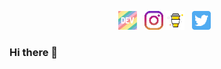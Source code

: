 



<p align="center">
<a href="https://dev.to/lynseahoss"><img height="30" src="assets/icon/dev.png"></a>&nbsp;&nbsp;
<a href="https://www.instagram.com/lynseanne/"><img height="30" src="assets/icon/instagram.png"></a>
<a href="https://www.buymeacoffee.com/lynsea"><img height="30" src="assets/icon/by-me-a-coffee.png"></a>&nbsp;&nbsp;
<a href="https://twitter.com/lynseahoss/"><img height="30" src="assets/icon/twitter.png"></a>&nbsp;&nbsp;




</p>

### Hi there 👋
<!--
**lynseahoss/lynseahoss** is a ✨ _special_ ✨ repository because its `README.md` (this file) appears on your GitHub profile.

[![Twitter](https://img.shields.io/badge/-Twitter-222222?style=flat-square&logo=twitter&logoColor=pink&link=https://twitter.com/lynseahoss/)](https://twitter.com/lynseahoss/)
[![Linkedin](https://img.shields.io/badge/-LinkedIn-222222?style=flat-square&logo=Linkedin&logoColor=pink&link=https://www.linkedin.com/in/lynsealawson/)](https://www.linkedin.com/in/lynsealawson/)
[![GitHub Lindsey](https://img.shields.io/github/followers/lynseahoss?label=follow&style=social)](https://github.com/lynseahoss)  


Here are some ideas to get you started:
- 🌱 I’m currently learning React-Native and SwiftUI
- 📫 How to reach me: lynseahoss@gmail.com
- 😄 Pronouns: She/Her
- ⚡ Fun fact: ...
-->
